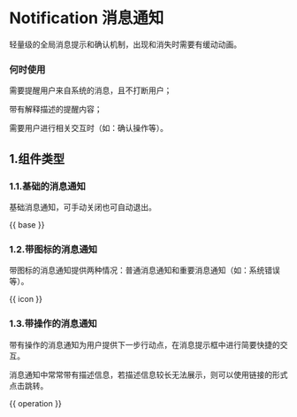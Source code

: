 # Notification 消息通知

轻量级的全局消息提示和确认机制，出现和消失时需要有缓动动画。

### 何时使用

需要提醒用户来自系统的消息，且不打断用户；

带有解释描述的提醒内容；

需要用户进行相关交互时（如：确认操作等）。

## 1.组件类型

### 1.1.基础的消息通知

基础消息通知，可手动关闭也可自动退出。

{{ base }}

### 1.2.带图标的消息通知

带图标的消息通知提供两种情况：普通消息通知和重要消息通知（如：系统错误等）。

{{ icon }}

### 1.3.带操作的消息通知

带有操作的消息通知为用户提供下一步行动点，在消息提示框中进行简要快捷的交互。

消息通知中常常带有描述信息，若描述信息较长无法展示，则可以使用链接的形式点击跳转。

{{ operation }}
